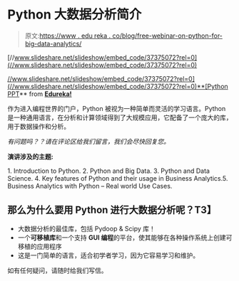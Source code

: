 # Python 大数据分析简介

> 原文:[https://www . edu reka . co/blog/free-webinar-on-python-for-big-data-analytics/](https://www.edureka.co/blog/free-webinar-on-python-for-big-data-analytics/)

[//www.slideshare.net/slideshow/embed_code/37375072?rel=0](//www.slideshare.net/slideshow/embed_code/37375072?rel=0)

[//www.slideshare.net/slideshow/embed_code/37375072?rel=0](//www.slideshare.net/slideshow/embed_code/37375072?rel=0)**[Python PPT](https://www.slideshare.net/EdurekaIN/python-ppt "Python PPT")** from **[Edureka!](http://www.slideshare.net/EdurekaIN)**

作为进入编程世界的门户，Python 被视为一种简单而灵活的学习语言。Python 是一种通用语言，在分析和计算领域得到了大规模应用，它配备了一个庞大的库，用于数据操作和分析。

*有问题吗？？请在评论区给我们留言，我们会尽快回复您。*

**演讲涉及的主题:**

1\. Introduction to Python. 2\. Python and Big Data. 3\. Python and Data Science. 4\. Key features of Python and their usage in Business Analytics.5\. Business Analytics with Python – Real world Use Cases.

## **那么为什么要用 Python 进行大数据分析呢？T3】**

*   大数据分析的最佳库，包括 Pydoop & Scipy 库！
*   一个**可移植库**和一个支持 **GUI 编程**的平台，使其能够在各种操作系统上创建可移植的应用程序
*   这是一门简单的语言，适合初学者学习，因为它容易学习和维护。

如有任何疑问，请随时给我们写信。